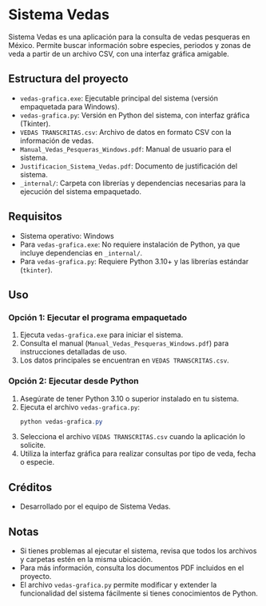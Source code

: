 
# Sistema Vedas

Sistema Vedas es una aplicación para la consulta de vedas pesqueras en México. Permite buscar información sobre especies, periodos y zonas de veda a partir de un archivo CSV, con una interfaz gráfica amigable.


## Estructura del proyecto

- `vedas-grafica.exe`: Ejecutable principal del sistema (versión empaquetada para Windows).
- `vedas-grafica.py`: Versión en Python del sistema, con interfaz gráfica (Tkinter).
- `VEDAS TRANSCRITAS.csv`: Archivo de datos en formato CSV con la información de vedas.
- `Manual_Vedas_Pesqueras_Windows.pdf`: Manual de usuario para el sistema.
- `Justificacion_Sistema_Vedas.pdf`: Documento de justificación del sistema.
- `_internal/`: Carpeta con librerías y dependencias necesarias para la ejecución del sistema empaquetado.


## Requisitos

- Sistema operativo: Windows
- Para `vedas-grafica.exe`: No requiere instalación de Python, ya que incluye dependencias en `_internal/`.
- Para `vedas-grafica.py`: Requiere Python 3.10+ y las librerías estándar (`tkinter`).


## Uso

### Opción 1: Ejecutar el programa empaquetado
1. Ejecuta `vedas-grafica.exe` para iniciar el sistema.
2. Consulta el manual (`Manual_Vedas_Pesqueras_Windows.pdf`) para instrucciones detalladas de uso.
3. Los datos principales se encuentran en `VEDAS TRANSCRITAS.csv`.

### Opción 2: Ejecutar desde Python
1. Asegúrate de tener Python 3.10 o superior instalado en tu sistema.
2. Ejecuta el archivo `vedas-grafica.py`:
	```powershell
	python vedas-grafica.py
	```
3. Selecciona el archivo `VEDAS TRANSCRITAS.csv` cuando la aplicación lo solicite.
4. Utiliza la interfaz gráfica para realizar consultas por tipo de veda, fecha o especie.


## Créditos

- Desarrollado por el equipo de Sistema Vedas.


## Notas

- Si tienes problemas al ejecutar el sistema, revisa que todos los archivos y carpetas estén en la misma ubicación.
- Para más información, consulta los documentos PDF incluidos en el proyecto.
- El archivo `vedas-grafica.py` permite modificar y extender la funcionalidad del sistema fácilmente si tienes conocimientos de Python.
